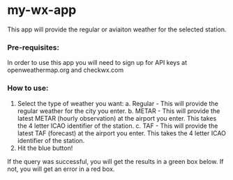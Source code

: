 # my-wx-app
This app will provide the regular or aviaiton weather for the selected station.

### Pre-requisites:
In order to use this app you will need to sign up for API keys at openweathermap.org and checkwx.com

### How to use:
1. Select the type of weather you want:
  a. Regular - This will provide the regular weather for the city you enter.
  b. METAR   - This will provide the latest METAR (hourly observation) at the airport you enter. This takes the 4 letter 
               ICAO identifier of the station.
  c. TAF     - This will provide the latest TAF (forecast) at the airport you enter. This takes the 4 letter 
               ICAO identifier of the station.
2. Hit the blue button!

If the query was successful, you will get the results in a green box below. If not, you will get an error in a red box.
